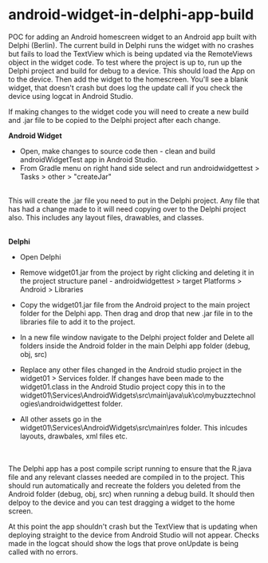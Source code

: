 # android-widget-in-delphi-app-build
POC for adding an Android homescreen widget to an Android app built with Delphi (Berlin). The current build in Delphi runs the widget with no crashes but fails to load the TextView which is being updated via the RemoteViews object in the widget code.
To test where the project is up to, run up the Delphi project and build for debug to a device. This should load the App on to the device. Then add the widget to the homescreen. You'll see a blank widget, that doesn't crash but does log the update call if you check the device using logcat in Android Studio.

If making changes to the widget code you will need to create a new build and .jar file to be copied to the Delphi project after each change.

**Android Widget**
<br>
* Open, make changes to source code then - clean and build androidWidgetTest app in Android Studio.
* From Gradle menu on right hand side select and run androidwidgettest > Tasks > other > "createJar" 
<br>
This will create the .jar file you need to put in the Delphi project. Any file that has had a change made to it will need copying over to the Delphi project also. This includes any layout files, drawables, and classes. 
<br>
<br>

**Delphi**

* Open Delphi

* Remove widget01.jar from the project by right clicking and deleting it in the project structure panel - androidwidgettest > target Platforms > Android > Libraries

* Copy the widget01.jar file from the Android project to the main project folder for the Delphi app. Then drag and drop that new .jar file in to the libraries file to add it to the project.

* In a new file window navigate to the Delphi project folder and Delete all folders inside the Android folder in the main Delphi app folder (debug, obj, src)

* Replace any other files changed in the Android studio project in the widget01 > Services folder. If changes have been made to the widget01.class in the Android Studio project copy this in to the widget01\Services\AndroidWidgets\src\main\java\uk\co\mybuzztechnologies\androidwidgettest folder.

* All other assets go in the widget01\Services\AndroidWidgets\src\main\res folder. This inlcudes layouts, drawbales, xml files etc.

<br><br>
The Delphi app has a post compile script running to ensure that the R.java file and any relevant classes needed are compiled in to the project. This should run automatically and recreate the folders you deleted from the Android folder (debug, obj, src) when running a debug build. It should then delpoy to the device and you can test dragging a widget to the home screen.

At this point the app shouldn't crash but the TextView that is updating when deploying straight to the device from Android Studio will not appear. Checks made in the logcat should show the logs that prove onUpdate is being called with no errors.
